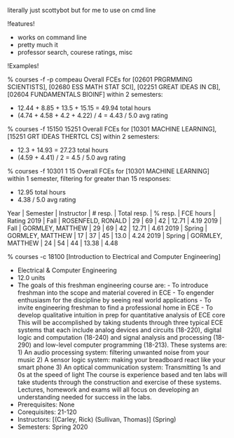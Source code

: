 literally just scottybot but for me to use on cmd line

!features!
- works on command line
- pretty much it
- professor search, courese ratings, misc


!Examples!

% courses -f -p compeau
Overall FCEs for [02601 PRGRMMING SCIENTISTS], [02680 ESS MATH STAT SCI], [02251 GREAT IDEAS IN CB], [02604 FUNDAMENTALS BIOINF] within 2 semesters:
 -  12.44 + 8.85 + 13.5 + 15.15 = 49.94 total hours
 -  (4.74 + 4.58 + 4.2 + 4.22) / 4 = 4.43 / 5.0 avg rating

% courses -f 15150 15251
Overall FCEs for [10301 MACHINE LEARNING], [15251 GRT IDEAS THERTCL CS] within 2 semesters:
 -  12.3 + 14.93 = 27.23 total hours
 -  (4.59 + 4.41) / 2 = 4.5 / 5.0 avg rating

% courses -f 10301 1 15
 Overall FCEs for [10301 MACHINE LEARNING] within 1 semester, filtering for greater than 15 responses:
 -  12.95 total hours
 -  4.38 / 5.0 avg rating

Year | Semester |       Instructor       | # resp. | Total resp. |  % resp.  | FCE hours |  Rating
2019 |   Fall   |   ROSENFELD, RONALD    |   29    |     69      |    42     |   12.71   |   4.19
2019 |   Fall   |    GORMLEY, MATTHEW    |   29    |     69      |    42     |   12.71   |   4.61
2019 |  Spring  |    GORMLEY, MATTHEW    |   17    |     37      |    45     |   13.0    |   4.24
2019 |  Spring  |    GORMLEY, MATTHEW    |   24    |     54      |    44     |   13.38   |   4.48

% courses -c 18100
 [Introduction to Electrical and Computer Engineering]
 -  Electrical & Computer Engineering
 -  12.0 units
 -  The goals of this freshman engineering course are: - To introduce freshman into the scope and material covered in ECE - To engender enthusiasm for the discipline by seeing real world applications - To invite engineering freshman to find a professional home in ECE - To develop qualitative intuition in prep for quantitative analysis of ECE core  This will be accomplished by taking students through three typical ECE systems that each include analog devices and circuits (18-220), digital logic and computation (18-240) and signal analysis and processing (18-290) and low-level computer programming (18-213). These systems are:  1) An audio processing system: filtering unwanted noise from your music 2) A sensor logic system: making your breadboard react like your smart phone 3) An optical communication system: Transmitting 1s and 0s at the speed of light  The course is experience based and ten labs will take students through the construction and exercise of these systems. Lectures, homework and exams will all focus on developing an understanding needed for success in the labs.
 -  Prerequisites: None
 -  Corequisites: 21-120
 -  Instructors: [(Carley, Rick) (Sullivan, Thomas)]  (Spring)
 -  Semesters: Spring 2020
